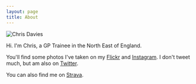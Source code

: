 ```yaml
---
layout: page
title: About
---
```

![Chris Davies](https://raw.githubusercontent.com/crdav/crdav.github.io/master/images/CRD.jpg)

Hi. I'm Chris, a GP Trainee in the North East of England.

You'll find some photos I've taken on my [Flickr](https://www.flickr.com/crdav92) and [Instagram](https://instagram.com/crdav92). I don't tweet much, but am also on [Twitter](https://www.twitter.com/crd92).

You can also find me on [Strava](https://www.strava.com/athletes/crd92).